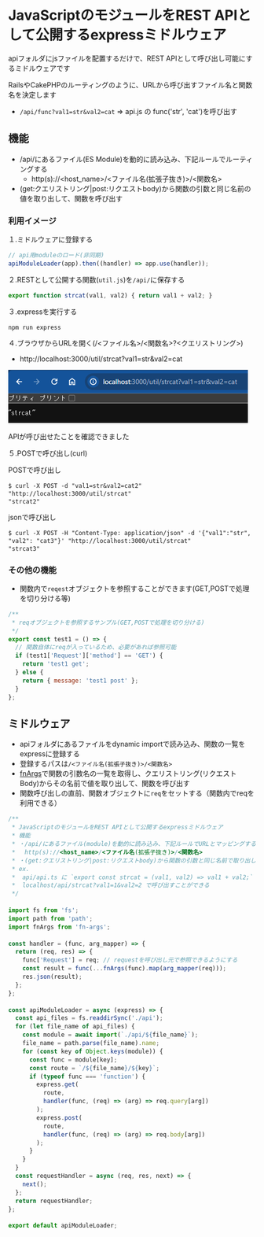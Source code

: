 # JavaScriptのモジュールをREST APIとして公開するexpressミドルウェア

apiフォルダにjsファイルを配置するだけで、REST APIとして呼び出し可能にするミドルウェアです

RailsやCakePHPのルーティングのように、URLから呼び出すファイル名と関数名を決定します

* `/api/func?val1=str&val2=cat` ⇒ api.js の func('str', 'cat')を呼び出す

## 機能
* /api/にあるファイル(ES Module)を動的に読み込み、下記ルールでルーティングする
  * http(s)://<host_name>/<ファイル名(拡張子抜き)>/<関数名>
* (get:クエリストリング|post:リクエストbody)から関数の引数と同じ名前の値を取り出して、関数を呼び出す

### 利用イメージ

１.ミドルウェアに登録する
```js
// api用moduleのロード(非同期)
apiModuleLoader(app).then((handler) => app.use(handler));
```

２.RESTとして公開する関数(`util.js`)を`/api/`に保存する
```js:util.js
export function strcat(val1, val2) { return val1 + val2; }
```

３.expressを実行する
```
npm run express
```

４.ブラウザからURLを開く(/<ファイル名>/<関数名>?<クエリストリング>)

* http://localhost:3000/util/strcat?val1=str&val2=cat


![alt text](image.png)

APIが呼び出せたことを確認できました

５.POSTで呼び出し(curl)

POSTで呼び出し
```
$ curl -X POST -d "val1=str&val2=cat2" "http://localhost:3000/util/strcat"
"strcat2"
```

jsonで呼び出し
```
$ curl -X POST -H "Content-Type: application/json" -d '{"val1":"str", "val2": "cat3"}' "http://localhost:3000/util/strcat"
"strcat3"
```

### その他の機能

* 関数内で`reqest`オブジェクトを参照することができます(GET,POSTで処理を切り分ける等)

```js
/**
 * reqオブジェクトを参照するサンプル(GET,POSTで処理を切り分ける)
 */
export const test1 = () => {
  // 関数自体にreqが入っているため、必要があれば参照可能
  if (test1['Request']['method'] == 'GET') {
    return 'test1 get';
  } else {
    return { message: 'test1 post' };
  }
};

```

## ミドルウェア

* apiフォルダにあるファイルをdynamic importで読み込み、関数の一覧をexpressに登録する
* 登録するパスは`/<ファイル名(拡張子抜き)>/<関数名>`
* [fnArgs]()で関数の引数名の一覧を取得し、クエリストリング(リクエストBody)からその名前で値を取り出して、関数を呼び出す
* 関数呼び出しの直前、関数オブジェクトに`req`をセットする（関数内でreqを利用できる）

```js:express-api-loader.js
/**
 * JavaScriptのモジュールをREST APIとして公開するexpressミドルウェア
 * 機能
 * ・/api/にあるファイル(module)を動的に読み込み、下記ルールでURLとマッピングする
 * 　http(s)://<host_name>/<ファイル名(拡張子抜き)>/<関数名>
 * ・(get:クエリストリング|post:リクエストbody)から関数の引数と同じ名前で取り出して、関数を呼び出す
 * ex.
 *  api/api.ts に `export const strcat = (val1, val2) => val1 + val2;` という関数が宣言すると
 *  localhost/api/strcat?val1=1&val2=2 で呼び出すことができる
 */

import fs from 'fs';
import path from 'path';
import fnArgs from 'fn-args';

const handler = (func, arg_mapper) => {
  return (req, res) => {
    func['Request'] = req; // requestを呼び出し元で参照できるようにする
    const result = func(...fnArgs(func).map(arg_mapper(req)));
    res.json(result);
  };
};

const apiModuleLoader = async (express) => {
  const api_files = fs.readdirSync('./api');
  for (let file_name of api_files) {
    const module = await import(`./api/${file_name}`);
    file_name = path.parse(file_name).name;
    for (const key of Object.keys(module)) {
      const func = module[key];
      const route = `/${file_name}/${key}`;
      if (typeof func === 'function') {
        express.get(
          route,
          handler(func, (req) => (arg) => req.query[arg])
        );
        express.post(
          route,
          handler(func, (req) => (arg) => req.body[arg])
        );
      }
    }
  }
  const requestHandler = async (req, res, next) => {
    next();
  };
  return requestHandler;
};

export default apiModuleLoader;

```
